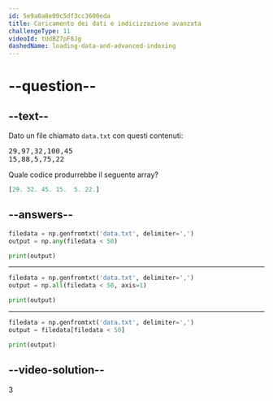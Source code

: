 ```yaml
---
id: 5e9a0a8e09c5df3cc3600eda
title: Caricamento dei dati e indicizzazione avanzata
challengeType: 11
videoId: tUdBZ7pF8Jg
dashedName: loading-data-and-advanced-indexing
---
```


# --question--

## --text--

Dato un file chiamato `data.txt` con questi contenuti:

<pre>
29,97,32,100,45
15,88,5,75,22
</pre>

Quale codice produrrebbe il seguente array?

```py
[29. 32. 45. 15.  5. 22.]
```

## --answers--

```py
filedata = np.genfromtxt('data.txt', delimiter=',')
output = np.any(filedata < 50)

print(output)
```

---

```py
filedata = np.genfromtxt('data.txt', delimiter=',')
output = np.all(filedata < 50, axis=1)

print(output)
```

---

```py
filedata = np.genfromtxt('data.txt', delimiter=',')
output = filedata[filedata < 50]

print(output)
```

## --video-solution--

3

